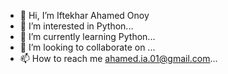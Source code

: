 - 👋 Hi, I’m Iftekhar Ahamed Onoy
- 👀 I’m interested in Python...
- 🌱 I’m currently learning Python...
- 💞️ I’m looking to collaborate on ...
- 📫 How to reach me ahamed.ia.01@gmail.com...

<!---
onoy09/onoy09 is a ✨ special ✨ repository because its `README.md` (this file) appears on your GitHub profile.
You can click the Preview link to take a look at your changes.
--->
